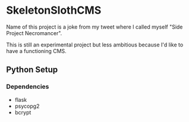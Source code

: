 # SkeletonSlothCMS

Name of this project is a joke from my tweet where I called myself "Side Project Necromancer".


This is still an experimental project but less ambitious because I'd like to have a functioning CMS.

## Python Setup

### Dependencies
- flask
- psycopg2
- bcrypt